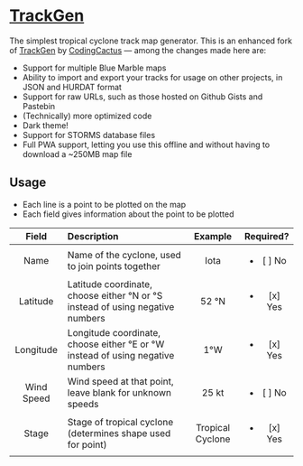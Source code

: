 # [TrackGen](https://strawberrymaster.github.io/TrackGen)

The simplest tropical cyclone track map generator. This is an enhanced fork of [TrackGen](https://trackgen.codingcactus.repl.co/) by [CodingCactus](https://github.com/Coding-Cactus) — among the changes made here are:

- Support for multiple Blue Marble maps
- Ability to import and export your tracks for usage on other projects, in JSON and HURDAT format
- Support for raw URLs, such as those hosted on Github Gists and Pastebin
- (Technically) more optimized code
- Dark theme!
- Support for STORMS database files
- Full PWA support, letting you use this offline and without having to download a ~250MB map file

## Usage

- Each line is a point to be plotted on the map
- Each field gives information about the point to be plotted

| Field      | Description | Example | Required? |
|:----------:|:------------|:-------:|:---------:|
| Name       | Name of the cyclone, used to join points together | Iota | <ul><li> [ ] No </li></ul> |
| Latitude   | Latitude coordinate, choose either °N or °S instead of using negative numbers | 52 °N | <ul><li> [x] Yes </li></ul> |
| Longitude  | Longitude coordinate, choose either °E or °W instead of using negative numbers | 1°W | <ul><li> [x] Yes </li></ul> |
| Wind Speed | Wind speed at that point, leave blank for unknown speeds | 25 kt | <ul><li> [ ] No </li></ul> |
| Stage      | Stage of tropical cyclone (determines shape used for point) | Tropical Cyclone | <ul><li> [x] Yes </li></ul> |

